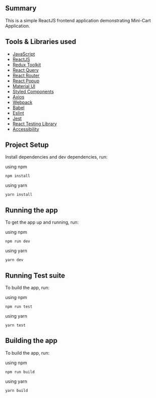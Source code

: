 ## Summary

This is a simple ReactJS frontend application demonstrating Mini-Cart Application.

## Tools & Libraries used

- [JavaScript](https://www.javascript.com/)
- [ReactJS](https://reactjs.org/)
- [Redux Toolkit](https://redux-toolkit.js.org/)
- [React Query](https://react-query.tanstack.com/)
- [React Router](https://reactrouter.com/)
- [React Popup](https://www.npmjs.com/package/reactjs-popup)
- [Material UI](https://mui.com/)
- [Styled Components](https://styled-components.com/)
- [Axios](https://axios-http.com/)
- [Webpack](https://webpack.js.org/)
- [Babel](https://babeljs.io/)
- [Eslint](https://eslint.org/)
- [Jest](https://jestjs.io/)
- [React Testing Library](https://testing-library.com/)
- [Accessibility](https://reactjs.org/docs/accessibility.html)

## Project Setup

Install dependencies and dev dependencies, run:

using npm

```
npm install
```

using yarn

```
yarn install
```

## Running the app

To get the app up and running, run:

using npm

```shell
npm run dev
```

using yarn

```shell
yarn dev
```

## Running Test suite

To build the app, run:

using npm

```
npm run test
```

using yarn

```
yarn test
```

## Building the app

To build the app, run:

using npm

```
npm run build
```

using yarn

```
yarn build
```